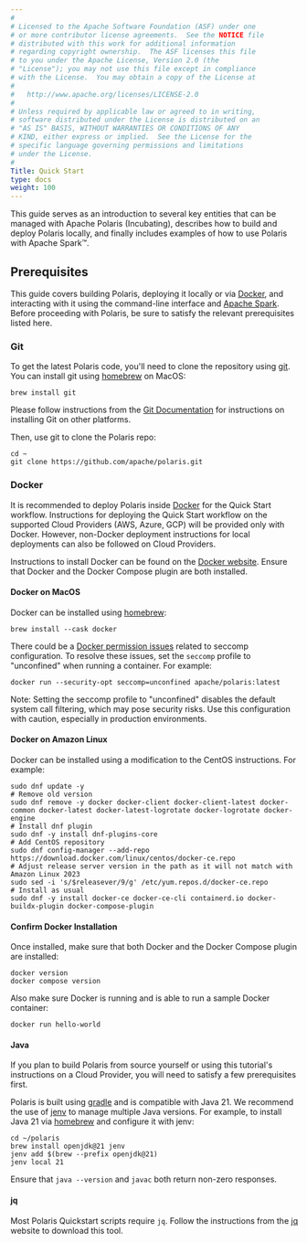 ```yaml
---
#
# Licensed to the Apache Software Foundation (ASF) under one
# or more contributor license agreements.  See the NOTICE file
# distributed with this work for additional information
# regarding copyright ownership.  The ASF licenses this file
# to you under the Apache License, Version 2.0 (the
# "License"); you may not use this file except in compliance
# with the License.  You may obtain a copy of the License at
#
#   http://www.apache.org/licenses/LICENSE-2.0
#
# Unless required by applicable law or agreed to in writing,
# software distributed under the License is distributed on an
# "AS IS" BASIS, WITHOUT WARRANTIES OR CONDITIONS OF ANY
# KIND, either express or implied.  See the License for the
# specific language governing permissions and limitations
# under the License.
#
Title: Quick Start
type: docs
weight: 100
---
```


This guide serves as an introduction to several key entities that can be managed with Apache Polaris (Incubating), describes how to build and deploy Polaris locally, and finally includes examples of how to use Polaris with Apache Spark&trade;.

## Prerequisites

This guide covers building Polaris, deploying it locally or via [Docker](https://www.docker.com/), and interacting with it using the command-line interface and [Apache Spark](https://spark.apache.org/). Before proceeding with Polaris, be sure to satisfy the relevant prerequisites listed here.

### Git

To get the latest Polaris code, you'll need to clone the repository using [git](https://git-scm.com/). You can install git using [homebrew](https://brew.sh/) on MacOS:

```shell
brew install git
```

Please follow instructions from the [Git Documentation](https://git-scm.com/book/en/v2/Getting-Started-Installing-Git) for instructions on installing Git on other platforms.

Then, use git to clone the Polaris repo:

```shell
cd ~
git clone https://github.com/apache/polaris.git
```

### Docker

It is recommended to deploy Polaris inside [Docker](https://www.docker.com/) for the Quick Start workflow. Instructions for deploying the Quick Start workflow on the supported Cloud Providers (AWS, Azure, GCP) will be provided only with Docker. However, non-Docker deployment instructions for local deployments can also be followed on Cloud Providers.

Instructions to install Docker can be found on the [Docker website](https://docs.docker.com/engine/install/). Ensure that Docker and the Docker Compose plugin are both installed.

#### Docker on MacOS
Docker can be installed using [homebrew](https://brew.sh/):

```shell
brew install --cask docker
```

There could be a [Docker permission issues](https://github.com/apache/polaris/pull/971) related to seccomp configuration. To resolve these issues, set the `seccomp` profile to "unconfined" when running a container. For example:

```shell
docker run --security-opt seccomp=unconfined apache/polaris:latest
```

Note: Setting the seccomp profile to "unconfined" disables the default system call filtering, which may pose security risks. Use this configuration with caution, especially in production environments.

#### Docker on Amazon Linux
Docker can be installed using a modification to the CentOS instructions. For example:

```shell
sudo dnf update -y
# Remove old version
sudo dnf remove -y docker docker-client docker-client-latest docker-common docker-latest docker-latest-logrotate docker-logrotate docker-engine
# Install dnf plugin
sudo dnf -y install dnf-plugins-core
# Add CentOS repository
sudo dnf config-manager --add-repo https://download.docker.com/linux/centos/docker-ce.repo
# Adjust release server version in the path as it will not match with Amazon Linux 2023
sudo sed -i 's/$releasever/9/g' /etc/yum.repos.d/docker-ce.repo
# Install as usual
sudo dnf -y install docker-ce docker-ce-cli containerd.io docker-buildx-plugin docker-compose-plugin
```

#### Confirm Docker Installation

Once installed, make sure that both Docker and the Docker Compose plugin are installed:

```shell
docker version
docker compose version
```

Also make sure Docker is running and is able to run a sample Docker container:

```shell
docker run hello-world
```

#### Java

If you plan to build Polaris from source yourself or using this tutorial's instructions on a Cloud Provider, you will need to satisfy a few prerequisites first.

Polaris is built using [gradle](https://gradle.org/) and is compatible with Java 21. We recommend the use of [jenv](https://www.jenv.be/) to manage multiple Java versions. For example, to install Java 21 via [homebrew](https://brew.sh/) and configure it with jenv:

```shell
cd ~/polaris
brew install openjdk@21 jenv
jenv add $(brew --prefix openjdk@21)
jenv local 21
```

Ensure that `java --version` and `javac` both return non-zero responses.

#### jq

Most Polaris Quickstart scripts require `jq`. Follow the instructions from the [jq](https://jqlang.org/download/) website to download this tool.